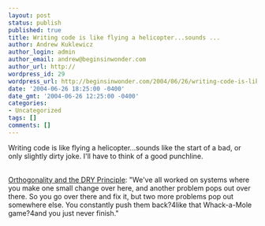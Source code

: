 ```yaml
---
layout: post
status: publish
published: true
title: Writing code is like flying a helicopter...sounds ...
author: Andrew Kuklewicz
author_login: admin
author_email: andrew@beginsinwonder.com
author_url: http://
wordpress_id: 29
wordpress_url: http://beginsinwonder.com/2004/06/26/writing-code-is-like-flying-a-helicoptersounds/
date: '2004-06-26 18:25:00 -0400'
date_gmt: '2004-06-26 12:25:00 -0400'
categories:
- Uncategorized
tags: []
comments: []
---
```

<p>Writing code is like flying a helicopter...sounds like the start of a bad, or only slightly dirty joke.  I'll have to think of a good punchline.<br />

<p>
<br /><a href="http://www.artima.com/intv/dry3.html">Orthogonality and the DRY Principle</a>: "We've all worked on systems where you make one small change over here, and another problem pops out over there. So you go over there and fix it, but two more problems pop out somewhere else. You constantly push them back?4like that Whack-a-Mole game?4and you just never finish."</p>
